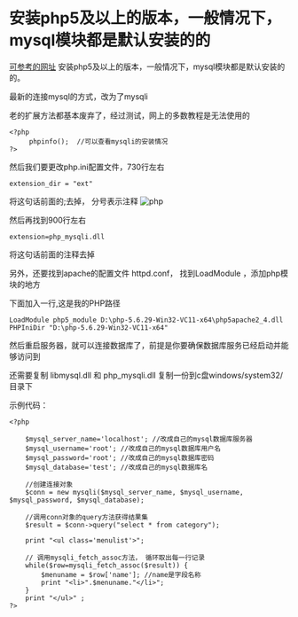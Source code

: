 # 安装php5及以上的版本，一般情况下，mysql模块都是默认安装的的

[可参考的网址](http://blog.csdn.net/liehuo123/article/details/20044883)
安装php5及以上的版本，一般情况下，mysql模块都是默认安装的的。

最新的连接mysql的方式，改为了mysqli

老的扩展方法都基本废弃了，经过测试，网上的多数教程是无法使用的
```
<?php 
     phpinfo();  //可以查看mysqli的安装情况
?>
```

然后我们要更改php.ini配置文件，730行左右
```
extension_dir = "ext"
```

将这句话前面的;去掉， 分号表示注释
![php](/study/Apache-PHP-MySql/php1.png)

然后再找到900行左右
```
extension=php_mysqli.dll
```

将这句话前面的注释去掉

另外，还要找到apache的配置文件 httpd.conf， 找到LoadModule ，添加php模块的地方

下面加入一行,这是我的PHP路径
```
LoadModule php5_module D:\php-5.6.29-Win32-VC11-x64\php5apache2_4.dll
PHPIniDir "D:\php-5.6.29-Win32-VC11-x64"
```

然后重启服务器，就可以连接数据库了，前提是你要确保数据库服务已经启动并能够访问到

还需要复制 libmysql.dll 和 php_mysqli.dll 复制一份到c盘windows/system32/目录下

示例代码：
```
<?php

    $mysql_server_name='localhost'; //改成自己的mysql数据库服务器
    $mysql_username='root'; //改成自己的mysql数据库用户名
    $mysql_password='root'; //改成自己的mysql数据库密码
    $mysql_database='test'; //改成自己的mysql数据库名

    //创建连接对象
    $conn = new mysqli($mysql_server_name, $mysql_username, $mysql_password, $mysql_database);

    //调用conn对象的query方法获得结果集
    $result = $conn->query("select * from category");

    print "<ul class='menulist'>";

    // 调用mysqli_fetch_assoc方法， 循环取出每一行记录
    while($row=mysqli_fetch_assoc($result)) {
        $menuname = $row['name']; //name是字段名称
        print "<li>".$menuname."</li>";
    }
    print "</ul>" ;
?>
```




















